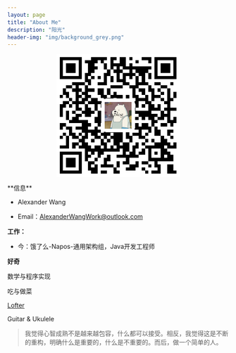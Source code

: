 ```yaml
---
layout: page
title: "About Me"
description: "阳光"
header-img: "img/background_grey.png"
---
```


<center>
    <p><img src="img/blog_url.png" align="center"></p>
</center>
**信息**

- Alexander Wang 

- Email：AlexanderWangWork@outlook.com

**工作：**

- 今：饿了么-Napos-通用架构组，Java开发工程师

**好奇**

 数学与程序实现

 吃与做菜

 [Lofter](http://alexanderwang.lofter.com/)

 Guitar & Ukulele



> 我觉得心智成熟不是越来越包容，什么都可以接受。相反，我觉得这是不断的重构，明确什么是重要的，什么是不重要的。而后，做一个简单的人。

